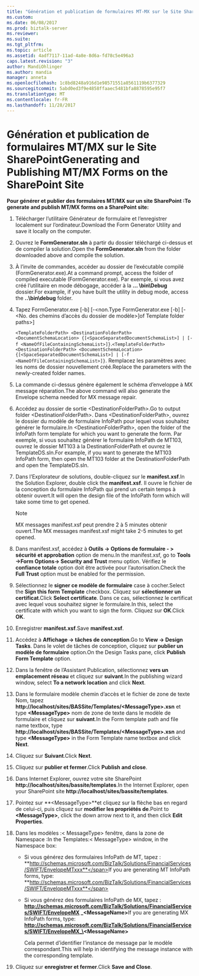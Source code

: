 ```yaml
---
title: "Génération et publication de formulaires MT-MX sur le Site SharePoint | Documents Microsoft"
ms.custom: 
ms.date: 06/08/2017
ms.prod: biztalk-server
ms.reviewer: 
ms.suite: 
ms.tgt_pltfrm: 
ms.topic: article
ms.assetid: 4adf7117-11ad-4a8e-8d6a-fd78c5e496a3
caps.latest.revision: "3"
author: MandiOhlinger
ms.author: mandia
manager: anneta
ms.openlocfilehash: 1c8bd8248a916d1e98571551a8561119b6377329
ms.sourcegitcommit: 5abd0ed3f9e4858ffaaec5481bfa8878595e95f7
ms.translationtype: MT
ms.contentlocale: fr-FR
ms.lasthandoff: 11/28/2017
---
```

# <a name="generating-and-publishing-mtmx-forms-on-the-sharepoint-site"></a><span data-ttu-id="d5781-102">Génération et publication de formulaires MT/MX sur le Site SharePoint</span><span class="sxs-lookup"><span data-stu-id="d5781-102">Generating and Publishing MT/MX Forms on the SharePoint Site</span></span>
<span data-ttu-id="d5781-103">**Pour générer et publier des formulaires MT/MX sur un site SharePoint :**</span><span class="sxs-lookup"><span data-stu-id="d5781-103">**To generate and publish MT/MX forms on a SharePoint site:**</span></span>  
  
1.  <span data-ttu-id="d5781-104">Télécharger l’utilitaire Générateur de formulaire et l’enregistrer localement sur l’ordinateur.</span><span class="sxs-lookup"><span data-stu-id="d5781-104">Download the Form Generator Utility and save it locally on the computer.</span></span>  
  
2.  <span data-ttu-id="d5781-105">Ouvrez le **FormGenerator.sln** à partir du dossier téléchargé ci-dessus et de compiler la solution.</span><span class="sxs-lookup"><span data-stu-id="d5781-105">Open the **FormGenerator.sln** from the folder downloaded above and compile the solution.</span></span>  
  
3.  <span data-ttu-id="d5781-106">À l’invite de commandes, accéder au dossier de l’exécutable compilé (FormGenerator.exe).</span><span class="sxs-lookup"><span data-stu-id="d5781-106">At a command prompt, access the folder of compiled executable (FormGenerator.exe).</span></span> <span data-ttu-id="d5781-107">Par exemple, si vous avez créé l’utilitaire en mode débogage, accéder à la **... \bin\Debug** dossier.</span><span class="sxs-lookup"><span data-stu-id="d5781-107">For example, if you have built the utility in debug mode, access the **..\bin\debug** folder.</span></span>  
  
4.  <span data-ttu-id="d5781-108">Tapez FormGenerator.exe [-b] [-\<non.</span><span class="sxs-lookup"><span data-stu-id="d5781-108">Type FormGenerator.exe [-b] [-\<No.</span></span> <span data-ttu-id="d5781-109">des chemins d’accès du dossier de modèle\>]</span><span class="sxs-lookup"><span data-stu-id="d5781-109">of Template folder paths\>]</span></span>  
  
     <span data-ttu-id="d5781-110">`<TemplateFolderPath> <DestinationFolderPath> <DocumentSchemaLocation> {[<SpaceSeparatedDocumentSchemaList>] | [-f <NameOfFileContainingSchemaList>]}`.</span><span class="sxs-lookup"><span data-stu-id="d5781-110">`<TemplateFolderPath> <DestinationFolderPath> <DocumentSchemaLocation> {[<SpaceSeparatedDocumentSchemaList>] | [-f <NameOfFileContainingSchemaList>]}`.</span></span> <span data-ttu-id="d5781-111">Remplacez les paramètres avec les noms de dossier nouvellement créé.</span><span class="sxs-lookup"><span data-stu-id="d5781-111">Replace the parameters with the newly-created folder names.</span></span>  
  
5.  <span data-ttu-id="d5781-112">La commande ci-dessus génère également le schéma d’enveloppe à MX message réparation.</span><span class="sxs-lookup"><span data-stu-id="d5781-112">The above command will also generate the Envelope schema needed for MX message repair.</span></span>  
  
6.  <span data-ttu-id="d5781-113">Accédez au dossier de sortie \<DestinationFolderPath\>.</span><span class="sxs-lookup"><span data-stu-id="d5781-113">Go to output folder \<DestinationFolderPath\>.</span></span> <span data-ttu-id="d5781-114">Dans \<DestinationFolderPath\>, ouvrez le dossier du modèle de formulaire InfoPath pour lequel vous souhaitez générer le formulaire.</span><span class="sxs-lookup"><span data-stu-id="d5781-114">In \<DestinationFolderPath\>, open the folder of the InfoPath form template for which you want to generate the form.</span></span> <span data-ttu-id="d5781-115">Par exemple, si vous souhaitez générer le formulaire InfoPath de MT103, ouvrez le dossier MT103 à la DestinationFolderPath et ouvrez le TemplateDS.sln.</span><span class="sxs-lookup"><span data-stu-id="d5781-115">For example, if you want to generate the MT103 InfoPath form, then open the MT103 folder at the DestinationFolderPath and open the TemplateDS.sln.</span></span>  
  
7.  <span data-ttu-id="d5781-116">Dans l’Explorateur de solutions, double-cliquez sur le **manifest.xsf**.</span><span class="sxs-lookup"><span data-stu-id="d5781-116">In the Solution Explorer, double click the **manifest.xsf**.</span></span> <span data-ttu-id="d5781-117">Il ouvre le fichier de la conception du formulaire InfoPath qui prend un certain temps à obtenir ouvert.</span><span class="sxs-lookup"><span data-stu-id="d5781-117">It will open the design file of the InfoPath form which will take some time to get opened.</span></span>  
  
    > [!NOTE]
    >  <span data-ttu-id="d5781-118">MX messages manifest.xsf peut prendre 2 à 5 minutes obtenir ouvert.</span><span class="sxs-lookup"><span data-stu-id="d5781-118">The MX messages manifest.xsf might take 2-5 minutes to get opened.</span></span>  
  
8.  <span data-ttu-id="d5781-119">Dans manifest.xsf, accédez à **Outils -> Options de formulaire - > sécurité et approbation** option de menu.</span><span class="sxs-lookup"><span data-stu-id="d5781-119">In the manifest.xsf, go to **Tools ->Form Options-> Security and Trust** menu option.</span></span> <span data-ttu-id="d5781-120">Vérifiez le **confiance totale** option doit être activée pour l’autorisation.</span><span class="sxs-lookup"><span data-stu-id="d5781-120">Check the **Full Trust** option must be enabled for the permission.</span></span>  
  
9. <span data-ttu-id="d5781-121">Sélectionnez le **signer ce modèle de formulaire** case à cocher.</span><span class="sxs-lookup"><span data-stu-id="d5781-121">Select the **Sign this form Template** checkbox.</span></span> <span data-ttu-id="d5781-122">Cliquez sur **sélectionner un certificat**.</span><span class="sxs-lookup"><span data-stu-id="d5781-122">Click **Select certificate**.</span></span> <span data-ttu-id="d5781-123">Dans ce cas, sélectionnez le certificat avec lequel vous souhaitez signer le formulaire.</span><span class="sxs-lookup"><span data-stu-id="d5781-123">In this, select the certificate with which you want to sign the form.</span></span> <span data-ttu-id="d5781-124">Cliquez sur **OK**.</span><span class="sxs-lookup"><span data-stu-id="d5781-124">Click **OK**.</span></span>  
  
10. <span data-ttu-id="d5781-125">Enregistrer **manifest.xsf**.</span><span class="sxs-lookup"><span data-stu-id="d5781-125">Save **manifest.xsf**.</span></span>  
  
11. <span data-ttu-id="d5781-126">Accédez à **Affichage -> tâches de conception**.</span><span class="sxs-lookup"><span data-stu-id="d5781-126">Go to **View -> Design Tasks**.</span></span> <span data-ttu-id="d5781-127">Dans le volet de tâches de conception, cliquez sur **publier un modèle de formulaire** option.</span><span class="sxs-lookup"><span data-stu-id="d5781-127">On the Design Tasks pane, click **Publish Form Template** option.</span></span>  
  
12. <span data-ttu-id="d5781-128">Dans la fenêtre de l’Assistant Publication, sélectionnez **vers un emplacement réseau** et cliquez sur **suivant**.</span><span class="sxs-lookup"><span data-stu-id="d5781-128">In the publishing wizard window, select **To a network location** and click **Next**.</span></span>  
  
13. <span data-ttu-id="d5781-129">Dans le formulaire modèle chemin d’accès et le fichier de zone de texte Nom, tapez **http://localhost/sites/BASSite/Templates/\<MessageType\>.xsn** et type  **\<MessageType\>**  nom de zone de texte dans le modèle de formulaire et cliquez sur **suivant**.</span><span class="sxs-lookup"><span data-stu-id="d5781-129">In the Form template path and file name textbox, type **http://localhost/sites/BASSite/Templates/\<MessageType\>.xsn** and type **\<MessageType\>** in the Form Template name textbox and click **Next**.</span></span>  
  
14. <span data-ttu-id="d5781-130">Cliquez sur **Suivant**.</span><span class="sxs-lookup"><span data-stu-id="d5781-130">Click **Next**.</span></span>  
  
15. <span data-ttu-id="d5781-131">Cliquez sur **publier et fermer**.</span><span class="sxs-lookup"><span data-stu-id="d5781-131">Click **Publish and close**.</span></span>  
  
16. <span data-ttu-id="d5781-132">Dans Internet Explorer, ouvrez votre site SharePoint **http://localhost/sites/bassite/templates**.</span><span class="sxs-lookup"><span data-stu-id="d5781-132">In the Internet Explorer, open your SharePoint site **http://localhost/sites/bassite/templates**.</span></span>  
  
17. <span data-ttu-id="d5781-133">Pointez sur  **\<MessageType\>**et cliquez sur la flèche bas en regard de celui-ci, puis cliquez sur **modifier les propriétés de**.</span><span class="sxs-lookup"><span data-stu-id="d5781-133">Point to **\<MessageType\>**, click the down arrow next to it, and then click **Edit Properties**.</span></span>  
  
18. <span data-ttu-id="d5781-134">Dans les modèles :\< MessageType\> fenêtre, dans la zone de Namespace :</span><span class="sxs-lookup"><span data-stu-id="d5781-134">In the Templates:\< MessageType\> window, in the Namespace box:</span></span>  
  
    -   <span data-ttu-id="d5781-135">Si vous générez des formulaires InfoPath de MT, tapez : **http://schemas.microsoft.com/BizTalk/Solutions/FinancialServices/SWIFT/EnvelopeMTxxx**</span><span class="sxs-lookup"><span data-stu-id="d5781-135">If you are generating MT InfoPath forms, type: **http://schemas.microsoft.com/BizTalk/Solutions/FinancialServices/SWIFT/EnvelopeMTxxx**</span></span>  
  
    -   <span data-ttu-id="d5781-136">Si vous générez des formulaires InfoPath de MX, tapez : **http://schemas.microsoft.com/BizTalk/Solutions/FinancialServices/SWIFT/EnvelopeMX _\<MessageName\>**</span><span class="sxs-lookup"><span data-stu-id="d5781-136">If you are generating MX InfoPath forms, type: **http://schemas.microsoft.com/BizTalk/Solutions/FinancialServices/SWIFT/EnvelopeMX_\<MessageName\>**</span></span>  
  
         <span data-ttu-id="d5781-137">Cela permet d’identifier l’instance de message par le modèle correspondant.</span><span class="sxs-lookup"><span data-stu-id="d5781-137">This will help in identifying the message instance with the corresponding template.</span></span>  
  
19. <span data-ttu-id="d5781-138">Cliquez sur **enregistrer et fermer**.</span><span class="sxs-lookup"><span data-stu-id="d5781-138">Click **Save and Close**.</span></span>